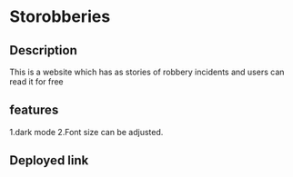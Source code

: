 # Storobberies

## Description

This is a website which has as stories of robbery incidents and users can read it for free

## features

1.dark mode
2.Font size can be adjusted.


## Deployed link


